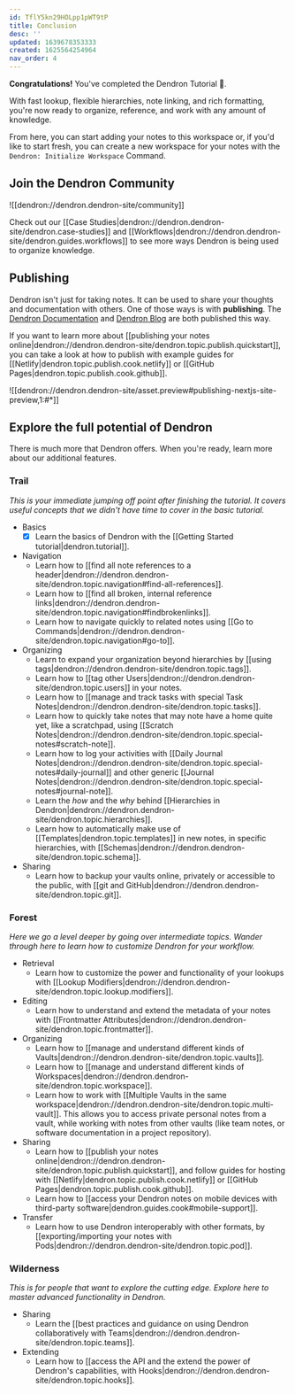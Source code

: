 ```yaml
---
id: TflY5kn29HOLpp1pWT9tP
title: Conclusion
desc: ''
updated: 1639678353333
created: 1625564254964
nav_order: 4
---
```


**Congratulations!** You've completed the Dendron Tutorial 🙌.

With fast lookup, flexible hierarchies, note linking, and rich formatting, you're now ready to organize, reference, and work with any amount of knowledge.

From here, you can start adding your notes to this workspace or, if you'd like to start fresh, you can create a new workspace for your notes with the `Dendron: Initialize Workspace` Command.

## Join the Dendron Community

![[dendron://dendron.dendron-site/community]]

Check out our [[Case Studies|dendron://dendron.dendron-site/dendron.case-studies]] and [[Workflows|dendron://dendron.dendron-site/dendron.guides.workflows]] to see more ways Dendron is being used to organize knowledge.

## Publishing

Dendron isn't just for taking notes. It can be used to share your thoughts and documentation with others. One of those ways is with **publishing**. The [Dendron Documentation](https://wiki.dendron.so) and [Dendron Blog](https://blog.dendron.so) are both published this way.

If you want to learn more about [[publishing your notes online|dendron://dendron.dendron-site/dendron.topic.publish.quickstart]], you can take a look at how to publish with example guides for [[Netlify|dendron.topic.publish.cook.netlify]] or [[GitHub Pages|dendron.topic.publish.cook.github]].

![[dendron://dendron.dendron-site/asset.preview#publishing-nextjs-site-preview,1:#*]]

## Explore the full potential of Dendron

There is much more that Dendron offers. When you're ready, learn more about our additional features.

### Trail

_This is your immediate jumping off point after finishing the tutorial. It covers useful concepts that we didn't have time to cover in the basic tutorial._

- Basics
    - [x] Learn the basics of Dendron with the [[Getting Started tutorial|dendron.tutorial]].
- Navigation
    - Learn how to [[find all note references to a header|dendron://dendron.dendron-site/dendron.topic.navigation#find-all-references]].
    - Learn how to [[find all broken, internal reference links|dendron://dendron.dendron-site/dendron.topic.navigation#findbrokenlinks]].
    - Learn how to navigate quickly to related notes using [[Go to Commands|dendron://dendron.dendron-site/dendron.topic.navigation#go-to]].
- Organizing
    - Learn to expand your organization beyond hierarchies by [[using tags|dendron://dendron.dendron-site/dendron.topic.tags]].
    - Learn how to [[tag other Users|dendron://dendron.dendron-site/dendron.topic.users]] in your notes.
    - Learn how to [[manage and track tasks with special Task Notes|dendron://dendron.dendron-site/dendron.topic.tasks]].
    - Learn how to quickly take notes that may note have a home quite yet, like a scratchpad, using [[Scratch Notes|dendron://dendron.dendron-site/dendron.topic.special-notes#scratch-note]].
    - Learn how to log your activities with [[Daily Journal Notes|dendron://dendron.dendron-site/dendron.topic.special-notes#daily-journal]] and other generic [[Journal Notes|dendron://dendron.dendron-site/dendron.topic.special-notes#journal-note]].
    - Learn the _how_ and the _why_ behind [[Hierarchies in Dendron|dendron://dendron.dendron-site/dendron.topic.hierarchies]].
    - Learn how to automatically make use of [[Templates|dendron.topic.templates]] in new notes, in specific hierarchies, with [[Schemas|dendron://dendron.dendron-site/dendron.topic.schema]].
- Sharing
    - Learn how to backup your vaults online, privately or accessible to the public, with [[git and GitHub|dendron://dendron.dendron-site/dendron.topic.git]].

### Forest

_Here we go a level deeper by going over intermediate topics. Wander through here to learn how to customize Dendron for your workflow._

- Retrieval
    - Learn how to customize the power and functionality of your lookups with [[Lookup Modifiers|dendron://dendron.dendron-site/dendron.topic.lookup.modifiers]].
- Editing
    - Learn how to understand and extend the metadata of your notes with [[Frontmatter Attributes|dendron://dendron.dendron-site/dendron.topic.frontmatter]].
- Organizing
    - Learn how to [[manage and understand different kinds of Vaults|dendron://dendron.dendron-site/dendron.topic.vaults]].
    - Learn how to [[manage and understand different kinds of Workspaces|dendron://dendron.dendron-site/dendron.topic.workspace]].
    - Learn how to work with [[Multiple Vaults in the same workspace|dendron://dendron.dendron-site/dendron.topic.multi-vault]]. This allows you to access private personal notes from a vault, while working with notes from other vaults (like team notes, or software documentation in a project repository).
- Sharing
    - Learn how to [[publish your notes online|dendron://dendron.dendron-site/dendron.topic.publish.quickstart]], and follow guides for hosting with [[Netlify|dendron.topic.publish.cook.netlify]] or [[GitHub Pages|dendron.topic.publish.cook.github]].
    - Learn how to [[access your Dendron notes on mobile devices with third-party software|dendron.guides.cook#mobile-support]].
- Transfer
    - Learn how to use Dendron interoperably with other formats, by [[exporting/importing your notes with Pods|dendron://dendron.dendron-site/dendron.topic.pod]].

### Wilderness

_This is for people that want to explore the cutting edge. Explore here to master advanced functionality in Dendron._

- Sharing
    - Learn the [[best practices and guidance on using Dendron collaboratively with Teams|dendron://dendron.dendron-site/dendron.topic.teams]].
- Extending
    - Learn how to [[access the API and the extend the power of Dendron's capabilities, with Hooks|dendron://dendron.dendron-site/dendron.topic.hooks]].
